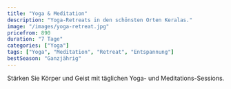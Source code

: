 ```yaml
---
title: "Yoga & Meditation"
description: "Yoga-Retreats in den schönsten Orten Keralas."
image: "/images/yoga-retreat.jpg"
pricefrom: 890
duration: "7 Tage"
categories: ["Yoga"]
tags: ["Yoga", "Meditation", "Retreat", "Entspannung"]
bestSeason: "Ganzjährig"
---
```


Stärken Sie Körper und Geist mit täglichen Yoga- und Meditations-Sessions.

